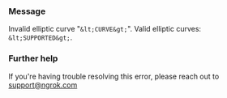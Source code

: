 
### Message
Invalid elliptic curve "`&lt;CURVE&gt;`". Valid elliptic curves: `&lt;SUPPORTED&gt;`.

### Further help
If you're having trouble resolving this error, please reach out to [support@ngrok.com](mailto:support@ngrok.com?subject=Help%20with%20ERR_NGROK_1941)

